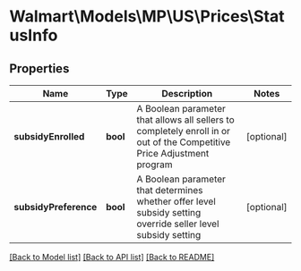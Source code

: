 # Walmart\Models\MP\US\Prices\StatusInfo

## Properties

Name | Type | Description | Notes
------------ | ------------- | ------------- | -------------
**subsidyEnrolled** | **bool** | A Boolean parameter that allows all sellers to completely enroll in or out of the Competitive Price Adjustment program | [optional]
**subsidyPreference** | **bool** | A Boolean parameter that determines whether offer level subsidy setting override seller level subsidy setting | [optional]


[[Back to Model list]](./) [[Back to API list]](../../../../../README.md#supported-apis) [[Back to README]](../../../../../README.md)
